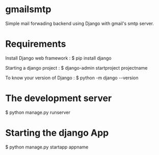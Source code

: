 # gmailsmtp
Simple mail forwading backend using Django with gmail's smtp server.



# Requirements

Install Django web framework   : $ pip install django

Starting a django project      : $ django-admin startproject projectname

To know your version of Django : $ python -m django --version

# The development server 

$ python manage.py runserver

# Starting the django App

$ python manage.py startapp appname



